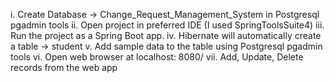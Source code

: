 i. Create Database -> Change_Request_Management_System in  Postgresql pgadmin tools
ii. Open project in preferred IDE (I used SpringToolsSuite4)
iii. Run the project as a Spring Boot app.
iv. Hibernate will automatically create a table -> student
v. Add sample data to the table using Postgresql pgadmin tools
vi. Open web browser at localhost: 8080/
vii. Add, Update, Delete records  from the web app
